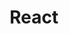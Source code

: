 ---
layout: tag-list
type: tag
category: frontEnd
title: React
slug: react
sidebar: true
order: 3
description: >
  이 카테고리에서는 React 관련 정보를 공유하는 카테고리입니다.
---